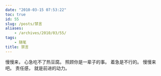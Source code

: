 ```yaml
---
date: "2010-03-15 07:53:22"
toc: true
id: 55
slug: /posts/禁言
aliases:
    - /archives/2010/03/55/
tags:
    - 随笔
title: 禁言
---
```


慢慢来，
心急吃不了热豆腐。
照顾你是一辈子的事。
着急是不行的。
慢慢来吧。
责任感，
就是前进的动力。